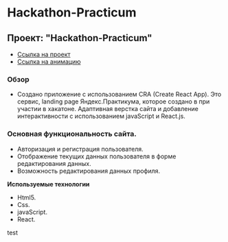 # Hackathon-Practicum
## Проект: "Hackathon-Practicum"
* [Ссылка на проект](https://hackathon-practicum-wine.vercel.app/)
* [Ссылка на анимацию](#)

### Обзор

* Создано приложение с использованием CRA (Create React App). Это сервис, landing pagе Яндекс.Практикума, которое создано в при участии в хакатоне. Адаптивная верстка сайта и добавление интерактивности с использованием javaScript и React.js.

### Основная функциональность сайта.

* Авторизация и регистрация пользователя.
* Отображение текущих данных пользователя в форме редактирования данных.
* Возможность редактирования данных профиля.

**Используемые технологии**

* Html5.
* Css.
* javaScript.
* React.

test
